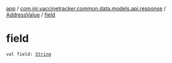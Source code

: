 [app](../../index.md) / [com.jnj.vaccinetracker.common.data.models.api.response](../index.md) / [AddressValue](index.md) / [field](./field.md)

# field

`val field: `[`String`](https://kotlinlang.org/api/latest/jvm/stdlib/kotlin/-string/index.html)